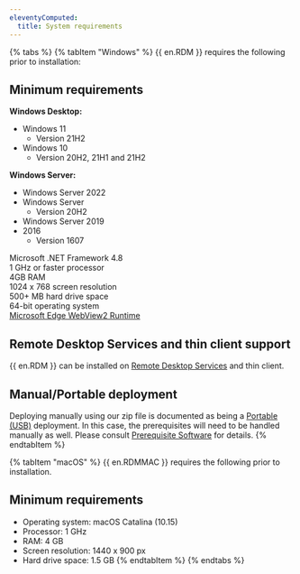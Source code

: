 ```yaml
---
eleventyComputed:
  title: System requirements
---
```

{% tabs %}
{% tabItem "Windows" %}
{{ en.RDM }} requires the following prior to installation: 

## Minimum requirements 

**Windows Desktop:**  

* Windows 11 
    * Version 21H2 
* Windows 10 
    * Version 20H2, 21H1 and 21H2 

**Windows Server:**  

* Windows Server 2022 
* Windows Server 
    * Version 20H2 
* Windows Server 2019 
* 2016 
    * Version 1607 

Microsoft .NET Framework 4.8  
1 GHz or faster processor  
4GB RAM  
1024 x 768 screen resolution  
500+ MB hard drive space  
64-bit operating system  
[Microsoft Edge WebView2 Runtime](/kb/remote-desktop-manager/knowledge-base/download-microsoft-edge-chromium/)  

## Remote Desktop Services and thin client support 

{{ en.RDM }} can be installed on [Remote Desktop Services](/rdm/windows/installation/client/terminal-services/) and thin client. 

## Manual/Portable deployment 

Deploying manually using our zip file is documented as being a [Portable (USB)](/rdm/windows/installation/client/portable-usb/) deployment. In this case, the prerequisites will need to be handled manually as well. Please consult [Prerequisite Software](/rdm/windows/overview/system-requirements/prerequisite-software/) for details.
{% endtabItem %}

{% tabItem "macOS" %}
{{ en.RDMMAC }} requires the following prior to installation. 

## Minimum requirements 

* Operating system: macOS Catalina (10.15) 
* Processor: 1 GHz 
* RAM: 4 GB 
* Screen resolution: 1440 x 900 px 
* Hard drive space: 1.5 GB 
{% endtabItem %}
{% endtabs %}